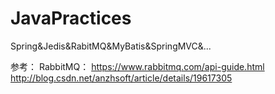 # JavaPractices
Spring&amp;Jedis&amp;RabitMQ&amp;MyBatis&amp;SpringMVC&amp;...


参考：
RabbitMQ：
https://www.rabbitmq.com/api-guide.html
http://blog.csdn.net/anzhsoft/article/details/19617305
